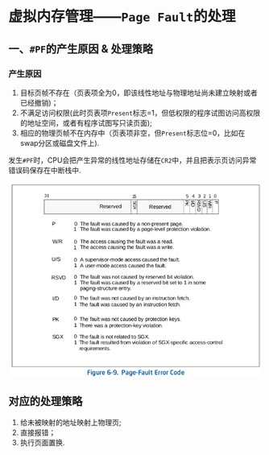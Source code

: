 # 虚拟内存管理——`Page Fault`的处理
## 一、`#PF`的产生原因 & 处理策略
### 产生原因
1. 目标页帧不存在（页表项全为0，即该线性地址与物理地址尚未建立映射或者已经撤销)；
2. 不满足访问权限(此时页表项`Present`标志=1，但低权限的程序试图访问高权限的地址空间，或者有程序试图写只读页面);
3. 相应的物理页帧不在内存中（页表项非空，但`Present`标志位=0，比如在swap分区或磁盘文件上).

发生`#PF`时，CPU会把产生异常的线性地址存储在`CR2`中，并且把表示页访问异常错误码保存在中断栈中.

![](screenshot/page-fault-error-code.png)

## 对应的处理策略
1. 给未被映射的地址映射上物理页;
2. 直接报错；
3. 执行页面置换.


